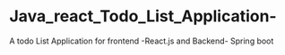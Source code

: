 # Java_react_Todo_List_Application-
A todo List Application for frontend -React.js and Backend- Spring boot 
